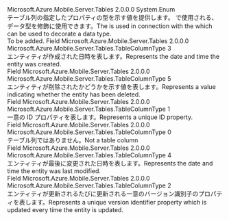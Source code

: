 <Type Name="TableColumnType" FullName="Microsoft.Azure.Mobile.Server.Tables.TableColumnType">
  <TypeSignature Language="C#" Value="public enum TableColumnType" />
  <TypeSignature Language="ILAsm" Value=".class public auto ansi sealed TableColumnType extends System.Enum" />
  <TypeSignature Language="DocId" Value="T:Microsoft.Azure.Mobile.Server.Tables.TableColumnType" />
  <TypeSignature Language="VB.NET" Value="Public Enum TableColumnType" />
  <TypeSignature Language="F#" Value="type TableColumnType = " />
  <AssemblyInfo>
    <AssemblyName>Microsoft.Azure.Mobile.Server.Tables</AssemblyName>
    <AssemblyVersion>2.0.0.0</AssemblyVersion>
  </AssemblyInfo>
  <Base>
    <BaseTypeName>System.Enum</BaseTypeName>
  </Base>
  <Docs>
    <summary>
            テーブル列の指定したプロパティの型を示す値を提供します。 <span data-ttu-id="04c26-102"><see cref="T:Microsoft.Azure.Mobile.Server.Tables.TableColumnType" />で使用される、<see cref="T:Microsoft.Azure.Mobile.Server.Tables.TableControllerConfigAttribute" />データ型を修飾に使用できます。</span><span class="sxs-lookup"><span data-stu-id="04c26-102">The <see cref="T:Microsoft.Azure.Mobile.Server.Tables.TableColumnType" /> is used in connection with the <see cref="T:Microsoft.Azure.Mobile.Server.Tables.TableControllerConfigAttribute" /> which can be used to decorate a data type.</span></span>
            </summary>
    <remarks>To be added.</remarks>
  </Docs>
  <Members>
    <Member MemberName="CreatedAt">
      <MemberSignature Language="C#" Value="CreatedAt" />
      <MemberSignature Language="ILAsm" Value=".field public static literal valuetype Microsoft.Azure.Mobile.Server.Tables.TableColumnType CreatedAt = int32(3)" />
      <MemberSignature Language="DocId" Value="F:Microsoft.Azure.Mobile.Server.Tables.TableColumnType.CreatedAt" />
      <MemberSignature Language="VB.NET" Value="CreatedAt" />
      <MemberSignature Language="F#" Value="CreatedAt = 3" Usage="Microsoft.Azure.Mobile.Server.Tables.TableColumnType.CreatedAt" />
      <MemberType>Field</MemberType>
      <AssemblyInfo>
        <AssemblyName>Microsoft.Azure.Mobile.Server.Tables</AssemblyName>
        <AssemblyVersion>2.0.0.0</AssemblyVersion>
      </AssemblyInfo>
      <ReturnValue>
        <ReturnType>Microsoft.Azure.Mobile.Server.Tables.TableColumnType</ReturnType>
      </ReturnValue>
      <MemberValue>3</MemberValue>
      <Docs>
        <summary>
            <span data-ttu-id="04c26-103">エンティティが作成された日時を表します。</span><span class="sxs-lookup"><span data-stu-id="04c26-103">Represents the date and time the entity was created.</span></span>
            </summary>
      </Docs>
    </Member>
    <Member MemberName="Deleted">
      <MemberSignature Language="C#" Value="Deleted" />
      <MemberSignature Language="ILAsm" Value=".field public static literal valuetype Microsoft.Azure.Mobile.Server.Tables.TableColumnType Deleted = int32(5)" />
      <MemberSignature Language="DocId" Value="F:Microsoft.Azure.Mobile.Server.Tables.TableColumnType.Deleted" />
      <MemberSignature Language="VB.NET" Value="Deleted" />
      <MemberSignature Language="F#" Value="Deleted = 5" Usage="Microsoft.Azure.Mobile.Server.Tables.TableColumnType.Deleted" />
      <MemberType>Field</MemberType>
      <AssemblyInfo>
        <AssemblyName>Microsoft.Azure.Mobile.Server.Tables</AssemblyName>
        <AssemblyVersion>2.0.0.0</AssemblyVersion>
      </AssemblyInfo>
      <ReturnValue>
        <ReturnType>Microsoft.Azure.Mobile.Server.Tables.TableColumnType</ReturnType>
      </ReturnValue>
      <MemberValue>5</MemberValue>
      <Docs>
        <summary>
            <span data-ttu-id="04c26-104">エンティティが削除されたかどうかを示す値を表します。</span><span class="sxs-lookup"><span data-stu-id="04c26-104">Represents a value indicating whether the entity has been deleted.</span></span>
            </summary>
      </Docs>
    </Member>
    <Member MemberName="Id">
      <MemberSignature Language="C#" Value="Id" />
      <MemberSignature Language="ILAsm" Value=".field public static literal valuetype Microsoft.Azure.Mobile.Server.Tables.TableColumnType Id = int32(1)" />
      <MemberSignature Language="DocId" Value="F:Microsoft.Azure.Mobile.Server.Tables.TableColumnType.Id" />
      <MemberSignature Language="VB.NET" Value="Id" />
      <MemberSignature Language="F#" Value="Id = 1" Usage="Microsoft.Azure.Mobile.Server.Tables.TableColumnType.Id" />
      <MemberType>Field</MemberType>
      <AssemblyInfo>
        <AssemblyName>Microsoft.Azure.Mobile.Server.Tables</AssemblyName>
        <AssemblyVersion>2.0.0.0</AssemblyVersion>
      </AssemblyInfo>
      <ReturnValue>
        <ReturnType>Microsoft.Azure.Mobile.Server.Tables.TableColumnType</ReturnType>
      </ReturnValue>
      <MemberValue>1</MemberValue>
      <Docs>
        <summary>
            <span data-ttu-id="04c26-105">一意の ID プロパティを表します。</span><span class="sxs-lookup"><span data-stu-id="04c26-105">Represents a unique ID property.</span></span>
            </summary>
      </Docs>
    </Member>
    <Member MemberName="None">
      <MemberSignature Language="C#" Value="None" />
      <MemberSignature Language="ILAsm" Value=".field public static literal valuetype Microsoft.Azure.Mobile.Server.Tables.TableColumnType None = int32(0)" />
      <MemberSignature Language="DocId" Value="F:Microsoft.Azure.Mobile.Server.Tables.TableColumnType.None" />
      <MemberSignature Language="VB.NET" Value="None" />
      <MemberSignature Language="F#" Value="None = 0" Usage="Microsoft.Azure.Mobile.Server.Tables.TableColumnType.None" />
      <MemberType>Field</MemberType>
      <AssemblyInfo>
        <AssemblyName>Microsoft.Azure.Mobile.Server.Tables</AssemblyName>
        <AssemblyVersion>2.0.0.0</AssemblyVersion>
      </AssemblyInfo>
      <ReturnValue>
        <ReturnType>Microsoft.Azure.Mobile.Server.Tables.TableColumnType</ReturnType>
      </ReturnValue>
      <MemberValue>0</MemberValue>
      <Docs>
        <summary>
            <span data-ttu-id="04c26-106">テーブル列ではありません。</span><span class="sxs-lookup"><span data-stu-id="04c26-106">Not a table column</span></span>
            </summary>
      </Docs>
    </Member>
    <Member MemberName="UpdatedAt">
      <MemberSignature Language="C#" Value="UpdatedAt" />
      <MemberSignature Language="ILAsm" Value=".field public static literal valuetype Microsoft.Azure.Mobile.Server.Tables.TableColumnType UpdatedAt = int32(4)" />
      <MemberSignature Language="DocId" Value="F:Microsoft.Azure.Mobile.Server.Tables.TableColumnType.UpdatedAt" />
      <MemberSignature Language="VB.NET" Value="UpdatedAt" />
      <MemberSignature Language="F#" Value="UpdatedAt = 4" Usage="Microsoft.Azure.Mobile.Server.Tables.TableColumnType.UpdatedAt" />
      <MemberType>Field</MemberType>
      <AssemblyInfo>
        <AssemblyName>Microsoft.Azure.Mobile.Server.Tables</AssemblyName>
        <AssemblyVersion>2.0.0.0</AssemblyVersion>
      </AssemblyInfo>
      <ReturnValue>
        <ReturnType>Microsoft.Azure.Mobile.Server.Tables.TableColumnType</ReturnType>
      </ReturnValue>
      <MemberValue>4</MemberValue>
      <Docs>
        <summary>
            <span data-ttu-id="04c26-107">エンティティが最後に変更された日時を表します。</span><span class="sxs-lookup"><span data-stu-id="04c26-107">Represents the date and time the entity was last modified.</span></span>
            </summary>
      </Docs>
    </Member>
    <Member MemberName="Version">
      <MemberSignature Language="C#" Value="Version" />
      <MemberSignature Language="ILAsm" Value=".field public static literal valuetype Microsoft.Azure.Mobile.Server.Tables.TableColumnType Version = int32(2)" />
      <MemberSignature Language="DocId" Value="F:Microsoft.Azure.Mobile.Server.Tables.TableColumnType.Version" />
      <MemberSignature Language="VB.NET" Value="Version" />
      <MemberSignature Language="F#" Value="Version = 2" Usage="Microsoft.Azure.Mobile.Server.Tables.TableColumnType.Version" />
      <MemberType>Field</MemberType>
      <AssemblyInfo>
        <AssemblyName>Microsoft.Azure.Mobile.Server.Tables</AssemblyName>
        <AssemblyVersion>2.0.0.0</AssemblyVersion>
      </AssemblyInfo>
      <ReturnValue>
        <ReturnType>Microsoft.Azure.Mobile.Server.Tables.TableColumnType</ReturnType>
      </ReturnValue>
      <MemberValue>2</MemberValue>
      <Docs>
        <summary>
            <span data-ttu-id="04c26-108">エンティティが更新されるたびに更新される一意のバージョン識別子のプロパティを表します。</span><span class="sxs-lookup"><span data-stu-id="04c26-108">Represents a unique version identifier property which is updated every time the entity is updated.</span></span>
            </summary>
      </Docs>
    </Member>
  </Members>
</Type>
